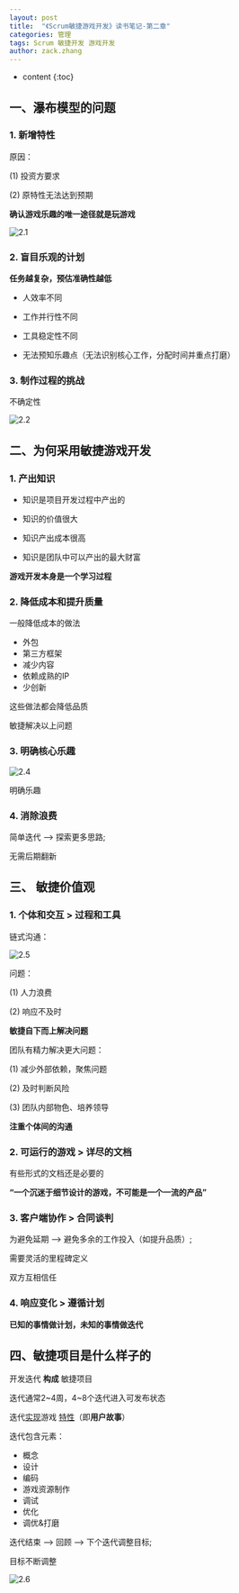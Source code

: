 ```yaml
---
layout: post
title:  "《Scrum敏捷游戏开发》读书笔记-第二章"
categories: 管理
tags: Scrum 敏捷开发 游戏开发
author: zack.zhang
---
```


* content
{:toc}

## 一、瀑布模型的问题
<!-- more -->

### 1. 新增特性

原因：

(1) 投资方要求

(2) 原特性无法达到预期

**确认游戏乐趣的唯一途径就是玩游戏**

![2.1](https://zd304.github.io/assets/img/scrum-2.1.png)<br/>

### 2. 盲目乐观的计划

**任务越复杂，预估准确性越低**

* 人效率不同

* 工作并行性不同

* 工具稳定性不同

* 无法预知乐趣点（无法识别核心工作，分配时间并重点打磨）

### 3. 制作过程的挑战

不确定性

![2.2](https://zd304.github.io/assets/img/scrum-2.2.png)<br/>

## 二、为何采用敏捷游戏开发

### 1. 产出知识

* 知识是项目开发过程中产出的

* 知识的价值很大

* 知识产出成本很高

* 知识是团队中可以产出的最大财富

**游戏开发本身是一个学习过程**

### 2. 降低成本和提升质量

一般降低成本的做法

* 外包
* 第三方框架
* 减少内容
* 依赖成熟的IP
* 少创新

这些做法都会降低品质

敏捷解决以上问题

### 3. 明确核心乐趣

![2.4](https://zd304.github.io/assets/img/scrum-2.4.png)<br/>

明确乐趣

### 4. 消除浪费

简单迭代 --> 探索更多思路;

无需后期翻新

## 三、 敏捷价值观

### 1. 个体和交互 > 过程和工具

链式沟通：

![2.5](https://zd304.github.io/assets/img/scrum-2.5.png)<br/>

问题：

(1) 人力浪费

(2) 响应不及时

**敏捷自下而上解决问题**

团队有精力解决更大问题：

(1) 减少外部依赖，聚焦问题

(2) 及时判断风险

(3) 团队内部物色、培养领导

**注重个体间的沟通**

### 2. 可运行的游戏 > 详尽的文档

有些形式的文档还是必要的

**“一个沉迷于细节设计的游戏，不可能是一个一流的产品”**

### 3. 客户端协作 > 合同谈判

为避免延期 --> 避免多余的工作投入（如提升品质）;

需要灵活的里程碑定义

双方互相信任

### 4. 响应变化 > 遵循计划

**已知的事情做计划，未知的事情做迭代**

## 四、敏捷项目是什么样子的

开发迭代  **构成**  敏捷项目

迭代通常2~4周，4~8个迭代进入可发布状态

迭代<u>实现</u>游戏 <u>特性</u>（即**用户故事**）

迭代包含元素：

* 概念
* 设计
* 编码
* 游戏资源制作
* 调试
* 优化
* 调优&打磨

迭代结束 --> 回顾 --> 下个迭代调整目标;

目标不断调整

![2.6](https://zd304.github.io/assets/img/scrum-2.6.png)<br/>